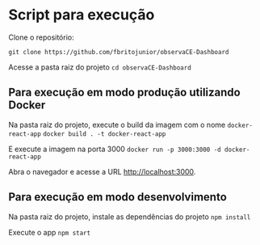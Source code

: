 # Script para execução
Clone o repositório: 

``
git clone https://github.com/fbritojunior/observaCE-Dashboard
``

Acesse a pasta raiz do projeto
``
cd observaCE-Dashboard
``

## Para execução em modo produção utilizando Docker
Na pasta raiz do projeto, execute o build da imagem com o nome `docker-react-app`
``
docker build . -t docker-react-app
``

E execute a imagem na porta 3000
``
docker run -p 3000:3000 -d docker-react-app
``

Abra o navegador e acesse a URL [http://localhost:3000](http://localhost:3000).

## Para execução em modo desenvolvimento
Na pasta raiz do projeto, instale as dependências do projeto
``
npm install
``

Execute o app
``
npm start
``
